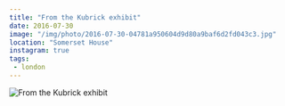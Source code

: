 ```yaml
---
title: "From the Kubrick exhibit"
date: 2016-07-30
image: "/img/photo/2016-07-30-04781a950604d9d80a9baf6d2fd043c3.jpg"
location: "Somerset House"
instagram: true
tags:
 - london
---
```


![From the Kubrick exhibit](/img/photo/2016-07-30-04781a950604d9d80a9baf6d2fd043c3.jpg)
